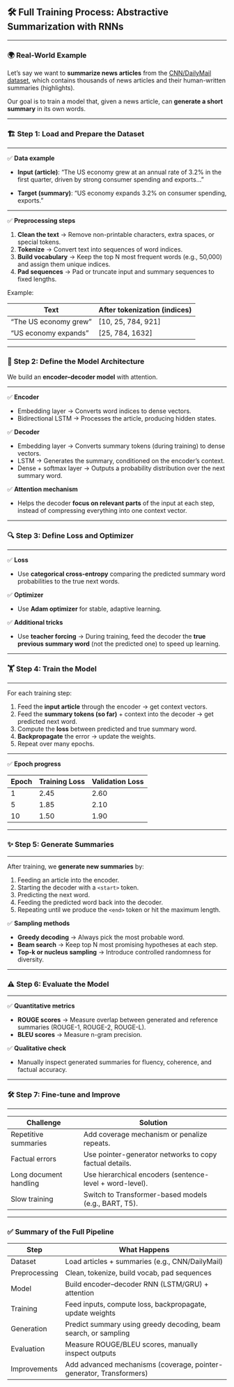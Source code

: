 ## 🛠 **Full Training Process: Abstractive Summarization with RNNs**

---

### 🌍 **Real-World Example**

Let’s say we want to **summarize news articles** from the [CNN/DailyMail dataset](https://huggingface.co/datasets/cnn_dailymail), which contains thousands of news articles and their human-written summaries (highlights).

Our goal is to train a model that, given a news article, can **generate a short summary** in its own words.

---

### 🏗 **Step 1: Load and Prepare the Dataset**

---

✅ **Data example**

* **Input (article)**:
  “The US economy grew at an annual rate of 3.2% in the first quarter, driven by strong consumer spending and exports…”

* **Target (summary)**:
  “US economy expands 3.2% on consumer spending, exports.”

---

✅ **Preprocessing steps**

1. **Clean the text** → Remove non-printable characters, extra spaces, or special tokens.
2. **Tokenize** → Convert text into sequences of word indices.
3. **Build vocabulary** → Keep the top N most frequent words (e.g., 50,000) and assign them unique indices.
4. **Pad sequences** → Pad or truncate input and summary sequences to fixed lengths.

Example:

| Text                  | After tokenization (indices) |
| --------------------- | ---------------------------- |
| “The US economy grew” | \[10, 25, 784, 921]          |
| “US economy expands”  | \[25, 784, 1632]             |

---

### 🧩 **Step 2: Define the Model Architecture**

We build an **encoder–decoder model** with attention.

---

✅ **Encoder**

* Embedding layer → Converts word indices to dense vectors.
* Bidirectional LSTM → Processes the article, producing hidden states.

✅ **Decoder**

* Embedding layer → Converts summary tokens (during training) to dense vectors.
* LSTM → Generates the summary, conditioned on the encoder’s context.
* Dense + softmax layer → Outputs a probability distribution over the next summary word.

✅ **Attention mechanism**

* Helps the decoder **focus on relevant parts** of the input at each step, instead of compressing everything into one context vector.

---

### 🔍 **Step 3: Define Loss and Optimizer**

---

✅ **Loss**

* Use **categorical cross-entropy** comparing the predicted summary word probabilities to the true next words.

✅ **Optimizer**

* Use **Adam optimizer** for stable, adaptive learning.

✅ **Additional tricks**

* Use **teacher forcing** → During training, feed the decoder the **true previous summary word** (not the predicted one) to speed up learning.

---

### 🏋️ **Step 4: Train the Model**

---

For each training step:

1. Feed the **input article** through the encoder → get context vectors.
2. Feed the **summary tokens (so far)** + context into the decoder → get predicted next word.
3. Compute the **loss** between predicted and true summary word.
4. **Backpropagate** the error → update the weights.
5. Repeat over many epochs.

---

✅ **Epoch progress**

| Epoch | Training Loss | Validation Loss |
| ----- | ------------- | --------------- |
| 1     | 2.45          | 2.60            |
| 5     | 1.85          | 2.10            |
| 10    | 1.50          | 1.90            |

---

### ✨ **Step 5: Generate Summaries**

---

After training, we **generate new summaries** by:

1. Feeding an article into the encoder.
2. Starting the decoder with a `<start>` token.
3. Predicting the next word.
4. Feeding the predicted word back into the decoder.
5. Repeating until we produce the `<end>` token or hit the maximum length.

✅ **Sampling methods**

* **Greedy decoding** → Always pick the most probable word.
* **Beam search** → Keep top N most promising hypotheses at each step.
* **Top-k or nucleus sampling** → Introduce controlled randomness for diversity.

---

### ⚠ **Step 6: Evaluate the Model**

---

✅ **Quantitative metrics**

* **ROUGE scores** → Measure overlap between generated and reference summaries (ROUGE-1, ROUGE-2, ROUGE-L).
* **BLEU scores** → Measure n-gram precision.

✅ **Qualitative check**

* Manually inspect generated summaries for fluency, coherence, and factual accuracy.

---

### 🛠 **Step 7: Fine-tune and Improve**

---

| Challenge              | Solution                                                 |
| ---------------------- | -------------------------------------------------------- |
| Repetitive summaries   | Add coverage mechanism or penalize repeats.              |
| Factual errors         | Use pointer-generator networks to copy factual details.  |
| Long document handling | Use hierarchical encoders (sentence-level + word-level). |
| Slow training          | Switch to Transformer-based models (e.g., BART, T5).     |

---

### ✅ **Summary of the Full Pipeline**

| Step          | What Happens                                                        |
| ------------- | ------------------------------------------------------------------- |
| Dataset       | Load articles + summaries (e.g., CNN/DailyMail)                     |
| Preprocessing | Clean, tokenize, build vocab, pad sequences                         |
| Model         | Build encoder–decoder RNN (LSTM/GRU) + attention                    |
| Training      | Feed inputs, compute loss, backpropagate, update weights            |
| Generation    | Predict summary using greedy decoding, beam search, or sampling     |
| Evaluation    | Measure ROUGE/BLEU scores, manually inspect outputs                 |
| Improvements  | Add advanced mechanisms (coverage, pointer-generator, Transformers) |
